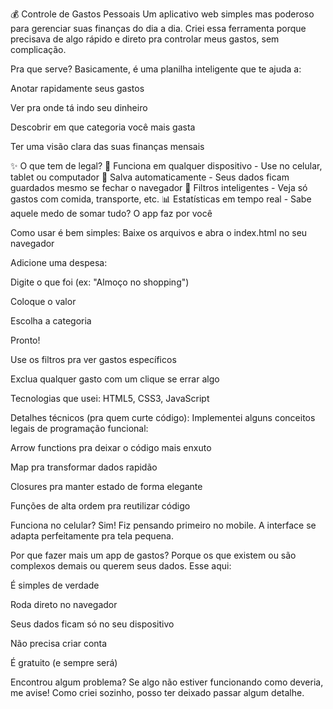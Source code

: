💰 Controle de Gastos Pessoais
Um aplicativo web simples mas poderoso para gerenciar suas finanças do dia a dia. Criei essa ferramenta porque precisava de algo rápido e direto pra controlar meus gastos, sem complicação.

 Pra que serve?
Basicamente, é uma planilha inteligente que te ajuda a:

Anotar rapidamente seus gastos

Ver pra onde tá indo seu dinheiro

Descobrir em que categoria você mais gasta

Ter uma visão clara das suas finanças mensais

✨ O que tem de legal?
📱 Funciona em qualquer dispositivo - Use no celular, tablet ou computador
💾 Salva automaticamente - Seus dados ficam guardados mesmo se fechar o navegador
🎯 Filtros inteligentes - Veja só gastos com comida, transporte, etc.
📊 Estatísticas em tempo real - Sabe aquele medo de somar tudo? O app faz por você

 Como usar é bem simples:
Baixe os arquivos e abra o index.html no seu navegador

Adicione uma despesa:

Digite o que foi (ex: "Almoço no shopping")

Coloque o valor

Escolha a categoria

Pronto!

Use os filtros pra ver gastos específicos

Exclua qualquer gasto com um clique se errar algo

Tecnologias que usei:
HTML5, CSS3, JavaScript

 Detalhes técnicos (pra quem curte código):
Implementei alguns conceitos legais de programação funcional:

Arrow functions pra deixar o código mais enxuto

Map pra transformar dados rapidão

Closures pra manter estado de forma elegante

Funções de alta ordem pra reutilizar código

 Funciona no celular?
Sim! Fiz pensando primeiro no mobile. A interface se adapta perfeitamente pra tela pequena.

 Por que fazer mais um app de gastos?
Porque os que existem ou são complexos demais ou querem seus dados. Esse aqui:

É simples de verdade

Roda direto no navegador

Seus dados ficam só no seu dispositivo

Não precisa criar conta

É gratuito (e sempre será)

 Encontrou algum problema?
Se algo não estiver funcionando como deveria, me avise! Como criei sozinho, posso ter deixado passar algum detalhe.


